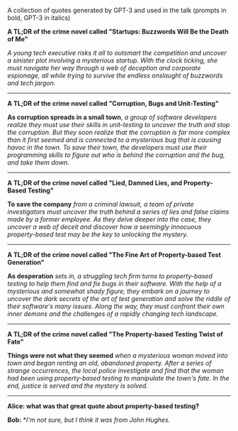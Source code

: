 A collection of quotes generated by GPT-3 and used in the talk (prompts in bold, GPT-3 in italics)

**A TL;DR of the crime novel called "Startups: Buzzwords Will Be the Death of Me"**

*A young tech executive risks it all to outsmart the competition and uncover a sinister plot involving a mysterious startup. With the clock ticking, she must navigate her way through a web of deception and corporate espionage, all while trying to survive the endless onslaught of buzzwords and tech jargon.*

---

**A TL;DR of the crime novel called "Corruption, Bugs and Unit-Testing"**

**As corruption spreads in a small town**, *a group of software developers realize they must use their skills in unit-testing to uncover the truth and stop the corruption. But they soon realize that the corruption is far more complex than it first seemed and is connected to a mysterious bug that is causing havoc in the town. To save their town, the developers must use their programming skills to figure out who is behind the corruption and the bug, and take them down.*

---

**A TL;DR of the crime novel called "Lied, Damned Lies, and Property-Based Testing"**

**To save the company** *from a criminal lawsuit, a team of private investigators must uncover the truth behind a series of lies and false claims made by a former employee. As they delve deeper into the case, they uncover a web of deceit and discover how a seemingly innocuous property-based test may be the key to unlocking the mystery.*

---

**A TL;DR of the crime novel called "The Fine Art of Property-based Test Generation"**

**As desperation** *sets in, a struggling tech firm turns to property-based testing to help them find and fix bugs in their software. With the help of a mysterious and somewhat shady figure, they embark on a journey to uncover the dark secrets of the art of test generation and solve the riddle of their software's many issues. Along the way, they must confront their own inner demons and the challenges of a rapidly changing tech landscape.*

---

**A TL;DR of the crime novel called "The Property-based Testing Twist of Fate"**

**Things were not what they seemed** *when a mysterious woman moved into town and began renting an old, abandoned property. After a series of strange occurrences, the local police investigate and find that the woman had been using property-based testing to manipulate the town's fate. In the end, justice is served and the mystery is solved.*

---

**Alice: what was that great quote about property-based testing?**

**Bob:** **I'm not sure, but I think it was from John Hughes.*
